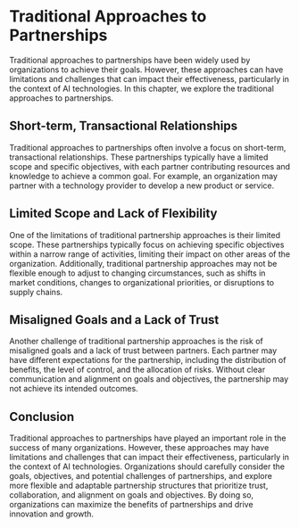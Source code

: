 Traditional Approaches to Partnerships
==================================================================

Traditional approaches to partnerships have been widely used by organizations to achieve their goals. However, these approaches can have limitations and challenges that can impact their effectiveness, particularly in the context of AI technologies. In this chapter, we explore the traditional approaches to partnerships.

Short-term, Transactional Relationships
---------------------------------------

Traditional approaches to partnerships often involve a focus on short-term, transactional relationships. These partnerships typically have a limited scope and specific objectives, with each partner contributing resources and knowledge to achieve a common goal. For example, an organization may partner with a technology provider to develop a new product or service.

Limited Scope and Lack of Flexibility
-------------------------------------

One of the limitations of traditional partnership approaches is their limited scope. These partnerships typically focus on achieving specific objectives within a narrow range of activities, limiting their impact on other areas of the organization. Additionally, traditional partnership approaches may not be flexible enough to adjust to changing circumstances, such as shifts in market conditions, changes to organizational priorities, or disruptions to supply chains.

Misaligned Goals and a Lack of Trust
------------------------------------

Another challenge of traditional partnership approaches is the risk of misaligned goals and a lack of trust between partners. Each partner may have different expectations for the partnership, including the distribution of benefits, the level of control, and the allocation of risks. Without clear communication and alignment on goals and objectives, the partnership may not achieve its intended outcomes.

Conclusion
----------

Traditional approaches to partnerships have played an important role in the success of many organizations. However, these approaches may have limitations and challenges that can impact their effectiveness, particularly in the context of AI technologies. Organizations should carefully consider the goals, objectives, and potential challenges of partnerships, and explore more flexible and adaptable partnership structures that prioritize trust, collaboration, and alignment on goals and objectives. By doing so, organizations can maximize the benefits of partnerships and drive innovation and growth.
